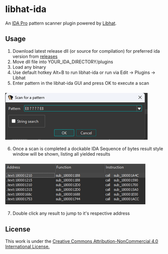 # libhat-ida
An [IDA Pro](https://hex-rays.com/ida-pro) pattern scanner plugin powered by [Libhat](https://github.com/BasedInc/libhat).

## Usage

1. Download latest release dll (or source for compilation) for preferred ida version from [releases](./releases)
2. Move dll file into YOUR_IDA_DIRECTORY/plugins
3. Load any binary
4. Use default hotkey Alt+B to run libhat-ida or run via Edit -> Plugins -> Libhat
5. Enter pattern in the libhat-ida GUI and press OK to execute a scan
### ![gui](./res/gui.png)
6. Once a scan is completed a dockable IDA Sequence of bytes result style window will be shown, listing all yielded results
### ![result](./res/result.png)
7. Double click any result to jump to it's respective address

## License

This work is under the [Creative Commons Attribution-NonCommercial 4.0 International License.](https://creativecommons.org/licenses/by-nc/4.0/)